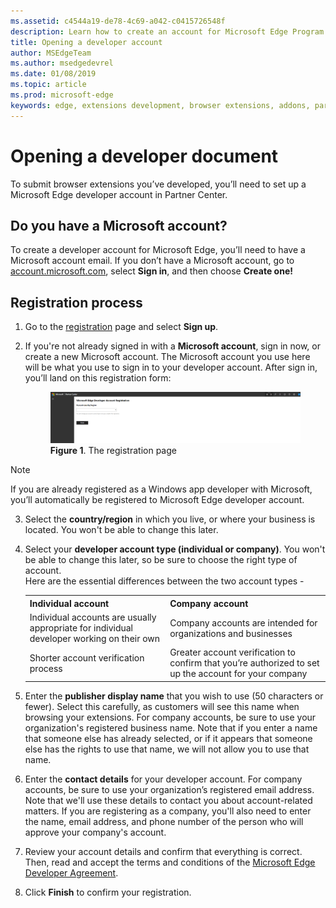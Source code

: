 ```yaml
---
ms.assetid: c4544a19-de78-4c69-a042-c0415726548f
description: Learn how to create an account for Microsoft Edge Program to Partner center.
title: Opening a developer account
author: MSEdgeTeam
ms.author: msedgedevrel
ms.date: 01/08/2019
ms.topic: article
ms.prod: microsoft-edge
keywords: edge, extensions development, browser extensions, addons, partner center, developer
---
```


# Opening a developer document

To submit browser extensions you’ve developed, you’ll need to set up a Microsoft Edge developer account in Partner Center.

## Do you have a Microsoft account?
To create a developer account for Microsoft Edge, you’ll need to have a Microsoft account email. If you don’t have a Microsoft account, go to [account.microsoft.com], select **Sign in**, and then choose **Create one!**


## Registration process

1.	Go to the [registration][Partner Center URL] page and select **Sign up**.
2.	If you're not already signed in with a **Microsoft account**, sign in now, or create a new Microsoft account. The Microsoft account you use here will be what you use to sign in to your developer account. 
After sign in, you’ll land on this registration form:  

    <figure>
       <img src="../../media/img1.png"
            alt="The registration page"/>
       <figcaption>
         <b>Figure 1</b>. The registration page
       </figcaption>
     </figure>

> [!Note]
> If you are already registered as a Windows app developer with Microsoft, you’ll automatically be registered to Microsoft Edge developer account.  
  
3.	Select the **country/region** in which you live, or where your business is located. You won't be able to change this later.
4. 	Select your **developer account type (individual or company)**. You won't be able to change this later, so be sure to choose the right type of account.  
Here are the essential differences between the two account types -  

    <table style="width:100%">
      <tr>
        <th><b>Individual account</b></th>
        <th><b>Company account</b></th>
      </tr>
      <tr>
        <td>Individual accounts are usually appropriate for individual developer working on their own</td>
        <td>Company accounts are intended for organizations and businesses</td>
      </tr>
      <tr>
        <td>Shorter account verification process</td>
        <td>Greater account verification to confirm that you’re authorized to set up the account for your company</td>
      </tr>
    </table>

5.	Enter the **publisher display name** that you wish to use (50 characters or fewer). Select this carefully, as customers will see this name when browsing your extensions. For company accounts, be sure to use your organization's registered business name. Note that if you enter a name that someone else has already selected, or if it appears that someone else has the rights to use that name, we will not allow you to use that name.
6.	Enter the **contact details** for your developer account. For company accounts, be sure to use your organization’s registered email address. Note that we'll use these details to contact you about account-related matters.
If you are registering as a company, you'll also need to enter the name, email address, and phone number of the person who will approve your company's account.

7.	Review your account details and confirm that everything is correct. Then, read and accept the terms and conditions of the [Microsoft Edge Developer Agreement]. 

8.	Click **Finish** to confirm your registration.

[account.microsoft.com]: https://account.microsoft.com/account/Account?refd=support.microsoft.com&ru=https%3A%2F%2Faccount.microsoft.com%2F%3Frefd%3Dsupport.microsoft.com&destrt=home-index

[Partner Center URL]: https://www.bing.com/

[Microsoft Edge Developer Agreement]: https://www.bing.com/
